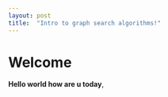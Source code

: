 ```yaml
---
layout: post
title:  "Intro to graph search algorithms!"
---
```


# Welcome

**Hello world how are u today**, 

